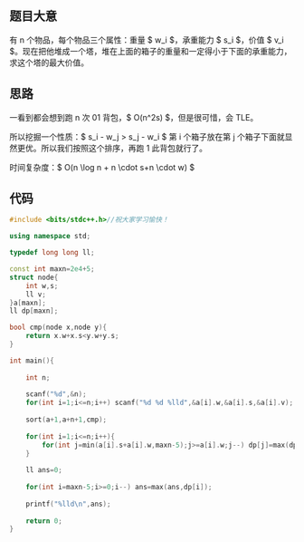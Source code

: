 ## 题目大意

有 n 个物品，每个物品三个属性：重量 $ w_i $，承重能力 $ s_i $，价值 $ v_i $。现在把他堆成一个塔，堆在上面的箱子的重量和一定得小于下面的承重能力，求这个塔的最大价值。

## 思路

一看到都会想到跑 n 次 01 背包，$ O(n^2s) $，但是很可惜，会 TLE。

所以挖掘一个性质：$ s_i - w_j > s_j - w_i $ 第 i 个箱子放在第 j 个箱子下面就显然更优。所以我们按照这个排序，再跑 1 此背包就行了。

时间复杂度：$ O(n \log n + n \cdot s+n \cdot w) $


## 代码

```cpp
#include <bits/stdc++.h>//祝大家学习愉快！

using namespace std;

typedef long long ll;

const int maxn=2e4+5;
struct node{
	int w,s;
	ll v;
}a[maxn];
ll dp[maxn];

bool cmp(node x,node y){
	return x.w+x.s<y.w+y.s;
}

int main(){
	
	int n;
	
	scanf("%d",&n);
	for(int i=1;i<=n;i++) scanf("%d %d %lld",&a[i].w,&a[i].s,&a[i].v);
	
	sort(a+1,a+n+1,cmp);
	
	for(int i=1;i<=n;i++){
		for(int j=min(a[i].s+a[i].w,maxn-5);j>=a[i].w;j--) dp[j]=max(dp[j],dp[j-a[i].w]+a[i].v);
	}
	
	ll ans=0;
	
	for(int i=maxn-5;i>=0;i--) ans=max(ans,dp[i]);
	
	printf("%lld\n",ans);
	
	return 0;
}
```
